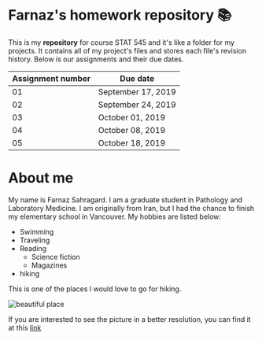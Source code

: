 # Farnaz's homework repository :books:

This is my __repository__ for course STAT 545 and it's like a folder for my projects. It contains all of my project's files and stores each file's revision history. Below is our assignments and their due dates.

Assignment number | Due date
------------ | -------------
01 | September 17, 2019
02 | September 24, 2019
03 | October 01, 2019
04 | October 08, 2019
05 | October 18, 2019

# About me



My name is Farnaz Sahragard. I am a graduate student in Pathology and Laboratory Medicine. I am originally from Iran, but I had the chance to finish my elementary school in Vancouver. My hobbies are listed below:

* Swimming
* Traveling
* Reading
  * Science fiction
  * Magazines
 * hiking
 
 This is one of the places I would love to go for hiking.
 
 ![beautiful place](https://encrypted-tbn0.gstatic.com/images?q=tbn:ANd9GcRJKVAJLmjkg-O5M1lmJgzjpz-us7WbIpFEgWrSmKjXElh2_W9V)
 
 If you are interested to see the picture in a better resolution, you can find it at this [link](https://www.worldatlas.com/articles/10-of-the-most-beautiful-countries-in-the-world.html)
